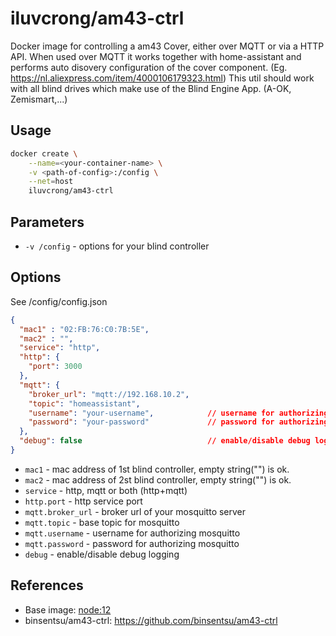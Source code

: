# iluvcrong/am43-ctrl
Docker image for controlling a am43 Cover, either over MQTT or via a HTTP API. When used over MQTT it works together with home-assistant and performs auto disovery configuration of the cover component.
(Eg. https://nl.aliexpress.com/item/4000106179323.html)
This util should work with all blind drives which make use of the Blind Engine App. (A-OK, Zemismart,...)

## Usage
```bash
docker create \
    --name=<your-container-name> \
    -v <path-of-config>:/config \
    --net=host
    iluvcrong/am43-ctrl
```

## Parameters
* `-v /config` - options for your blind controller

## Options
See /config/config.json

```json
{
  "mac1" : "02:FB:76:C0:7B:5E",
  "mac2" : "",
  "service": "http",
  "http": {
    "port": 3000
  },
  "mqtt": {
    "broker_url": "mqtt://192.168.10.2",
    "topic": "homeassistant",
    "username": "your-username",            // username for authorizing mqtt
    "password": "your-password"             // password for authorizing mqtt (do not use special chars)
  },
  "debug": false                            // enable/disable debug log
}
```

* `mac1` - mac address of 1st blind controller, empty string("") is ok.
* `mac2` - mac address of 2st blind controller, empty string("") is ok.
* `service` - http, mqtt or both (http+mqtt)
* `http.port` - http service port
* `mqtt.broker_url` - broker url of your mosquitto server
* `mqtt.topic` - base topic for mosquitto
* `mqtt.username` - username for authorizing mosquitto
* `mqtt.password` - password for authorizing mosquitto
* `debug` - enable/disable debug logging

## References
* Base image: [node:12](https://hub.docker.com/_/node/)
* binsentsu/am43-ctrl: https://github.com/binsentsu/am43-ctrl
